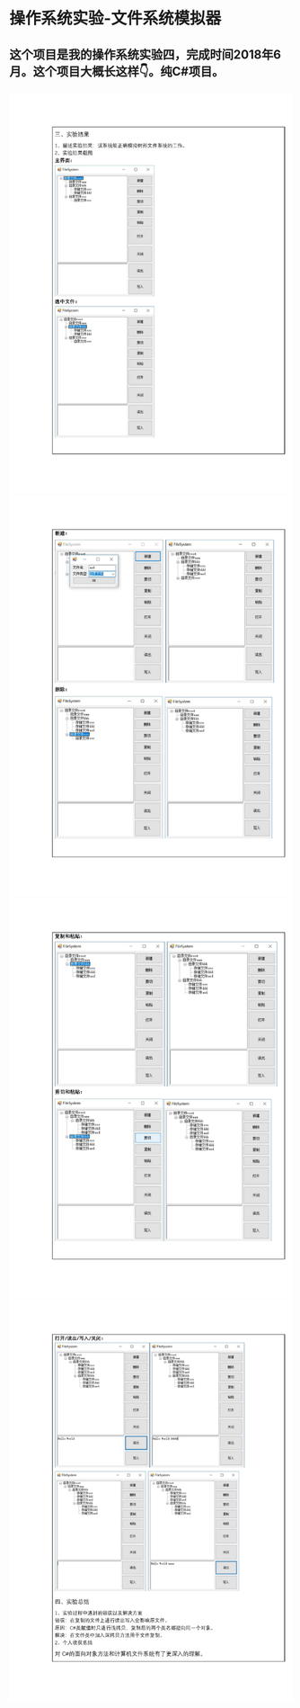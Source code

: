 # 操作系统实验-文件系统模拟器

## 这个项目是我的操作系统实验四，完成时间2018年6月。这个项目大概长这样👇。纯C#项目。

![第1页](_/__页面_1.png)
![第2页](_/__页面_2.png)
![第3页](_/__页面_3.png)
![第4页](_/__页面_4.png)